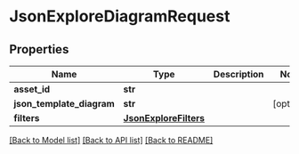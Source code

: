 # JsonExploreDiagramRequest

## Properties
Name | Type | Description | Notes
------------ | ------------- | ------------- | -------------
**asset_id** | **str** |  | 
**json_template_diagram** | **str** |  | [optional] 
**filters** | [**JsonExploreFilters**](JsonExploreFilters.md) |  | 

[[Back to Model list]](../README.md#documentation-for-models) [[Back to API list]](../README.md#documentation-for-api-endpoints) [[Back to README]](../README.md)


